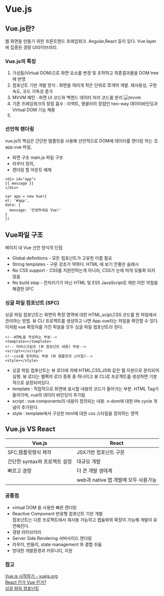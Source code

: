 # Vue.js
  ## Vue.js란?
  웹 화면을 만들기 위한 프론트엔드 프레임워크. Angular,React 등이 있다. Vue layer에 집중된 경량 UI라이브러리. 
  
  ### Vue.js의 특징
  1. 가상돔(Virtual DOM)으로 화면 요소를 변경 및 조작하고 최종결과물을 DOM tree에 반영
  2. 컴포넌트 기반 개발 방식 : 화면을 여러개 작은 단위로 쪼개어 개발. 재사용성, 구현속도, 코드 가독성 증가
  3. MVVM 패턴 : 화면 UI  코드와 백엔드 데이터 처리 코드를 분리
  ![mvvm](https://user-images.githubusercontent.com/46726709/112732481-8af61880-8f7d-11eb-9cbd-458ce8587845.PNG)
  4. 기존 프레임워크의 장점 흡수 : 리액트, 앵귤러의 장점인 two-way 데이터바인딩과 Virtual DOM 기능 채용
  5. 
  ### 선언적 렌더링
  vue.js의 핵심은 간단한 템플릿을 사용해 선언적으로 DOM에 데이터를 렌더링 하는 것.
  app.vue 파일, 
  - 화면 구조
  main.js 파일 구조
  - 라우터 정의,
  - 렌더링 할 마운트
  예제
  ```
  <div id="app">
  {{ message }}
</div>
  ```
  
  ```
  var app = new Vue({
  el: '#app',
  data: {
    message: '안녕하세요 Vue!'
  }
})
```
  ## Vue파일 구조
  페이지 내 Vue 선언 방식의 단점
  - Global definitions - 모든 컴포넌트가 고유한 이름 필요
  - String templates - 구문 강조가 약하다. HTML 에 보기 안좋은 슬래시
  - No CSS support - CSS를 지원안하는게 아니라, CSS가 눈에 띄게 모듈화 되지 않음
  - No build step - 전처리기가 아닌 HTML 및 ES5 JavaScript로 제한
  이런 약점을 해결한 SFC
  
  ### 싱글 파일 컴포넌트 (SFC)
  싱글 파일 컴포넌트는 화면의 특정 영역에 대한 HTML,scipt,CSS 코드를 한 파일에서 관리하는 방법.
  뷰 CLI 프로젝트를 생성하고 나면 App.vue라는 파일을 확인할 수 있다. 이처럼 vue 확장자를 가진
  파일을 모두 싱글 파일 컴포넌트라 한다.
  ```
  <!--HTML을 작성하는 부분-->
  <template></template>
  <!-- 자바스크립트 (뷰 컴포넌트 내용) 부분-->
  <script></script>
  <!--css를 정의하는 부분 (뷰 템플릿의 스타일)-->
  <style></style>
  ```
  - 싱글 파일 컴포넌트는 뷰 로더에 의해 HTML,CSS,JS와 같은 웹 자원으로 분리되어 실행. 뷰 로더는 웹팩의 로더 종류 중 하나이고 뷰 CLI로 프로젝트를 생성하면 기본적으로 설정되어있다.
  - template : 직접적으로 화면에 표시할 내용의 코드가 들어가는 부분. HTML Tag가 들어가며, vue의 데이터 바인딩이 추가됨
  - script : vue components의 내용이 정의되는 내용. v-dom에 대한 life cycle 개념이 추가된다. 
  - style : template에서 구성한 html에 대한 css 스타일을 정의하는 영역
  
  ## Vue.js VS React
  |Vue.js|React|
  |-----|-----|
  |SFC,템플릿형식 제작|JSX기반 컴포넌트 구문|
  |간단한 syntax와 프로젝트 설정|대규모 개발|
  |빠르고 경량|더 큰 개발 생태계|
  ||web과 native 앱 개발에 모두 사용가능|
  
  ### 공통점
  - virtual DOM 을 사용한 빠른 렌더링
  - Reactive Component  반응형 컴포넌트 기반 개발 <br>
     컴포넌트는 다른 프로젝트에서 재사용 가능하고 캡슐화와 확장이 가능해 개발이 유연해진다.
  - 경량 라이브러리
  - Server Side Rendering 서버사이드 렌더링
  - 라우터, 번들러, state management 와 결합 쉬움
  - 방대한 개발환경과 커뮤니티, 지원

  

  
  

  
  
  
  
  
  
  
  ### 참고
  [Vue.js 시작하기 - vuejs.org](https://kr.vuejs.org/v2/guide/index.html)<br>
  [React 인가 Vue 인가?](https://joshua1988.github.io/web_dev/vue-or-react/)<br>
  [싱글 파일 컴포넌트](https://kr.vuejs.org/v2/guide/single-file-components.html)<br>
